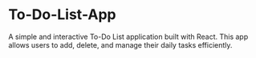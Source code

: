 # To-Do-List-App
A simple and interactive To-Do List application built with React. This app allows users to add, delete, and manage their daily tasks efficiently.
